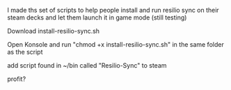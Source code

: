 I made ths set of scripts to help people install and run resilio sync on their steam decks and let them launch it in game mode (still testing)

Download install-resilio-sync.sh

Open Konsole and run "chmod +x install-resilio-sync.sh" in the same folder as the script

add script found in ~/bin called "Resilio-Sync" to steam

profit?
